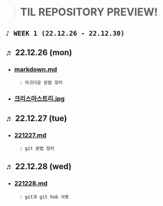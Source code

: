 > # TIL REPOSITORY PREVIEW!

## `♪ WEEK 1 (22.12.26 - 22.12.30)`
         
       
##	♬ 22.12.26 (mon)   
* ### [markdown.md](markdown.md)          
		: 마크다운 문법 정리    
    
* ### [크리스마스트리.jpg](크리스마스트리.jpg)   

## ♬ 22.12.27 (tue)  
* ### [221227.md](221227.md)          
		: git 문법 정리    
          
## ♬ 22.12.28 (wed)  
* ### [221228.md](221228.md)          
		: git과 git hub 사용 



